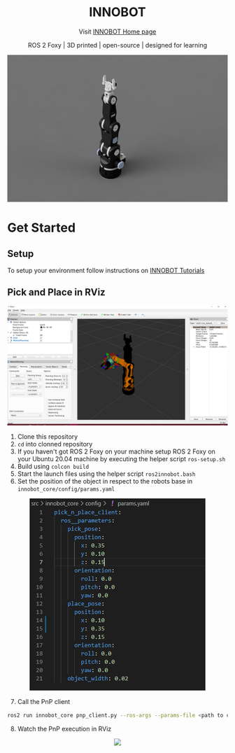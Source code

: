 <div align="center">

# INNOBOT

Visit [INNOBOT Home page][def_inobot_homepage]



ROS 2 Foxy | 3D printed | open-source | designed for learning

![](resource/innobot.jpg)


</div>

# Get Started 

## Setup 

To setup your environment follow instructions on [INNOBOT Tutorials](https://www.innobot.eu/docs/tutorials/start)

## Pick and Place in RViz



![](resource/innobot_rviz.PNG)

1. Clone this repository 
2. `cd` into clonned repository
3. If you haven't got ROS 2 Foxy on your machine setup ROS 2 Foxy on your Ubuntu 20.04 machine by executing the helper script `ros-setup.sh`
4. Build using `colcon build` 
5. Start the launch files using the helper script `ros2innobot.bash`
6. Set the position of the object in respect to the robots base in `innobot_core/config/params.yaml`

<div align="center">

![](resource/pnp_params.PNG)

</div>

7. Call the PnP client 
```bash
ros2 run innobot_core pnp_client.py --ros-args --params-file <path to cloned repository>/src/innobot_core/config/params.yaml
```
8. Watch the PnP execution in RViz 

<div align="center">

![](resource/rviz_pnp.gif)

</div>

[def_inobot_homepage]: https://www.innobot.eu